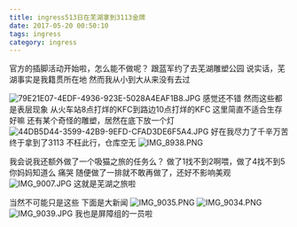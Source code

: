 ```yaml
---
title: ingress513日在芜湖拿到3113金牌
date: 2017-05-20 00:50:10
tags: ingress
category: ingress
---
```

官方的插脚活动开始啦，怎么能不做呢？
跟蓝军约了去芜湖雕塑公园
说实话，芜湖事实是我籍贯所在地
然而我从小到大从来没有去过


<!--more-->


![79E21E07-4EDF-4936-923E-5028A4EAF1B8.JPG][1]
感觉还不错
然而这些都是表层现象
从火车站8点打烊的KFC到路边10点打烊的KFC
这里简直不适合生存好嘛
还有某个奇怪的雕塑，居然在底下放一个灯
![44DB5D44-3599-42B9-9EFD-CFAD3DE6F5A4.JPG][2]
好在我尽力了千辛万苦终于拿到了3113
不枉此行，仓库空无
![IMG_8938.PNG][3]

我会说我还额外做了一个吸猫之旅的任务么？
做了1找不到2啊喂，做了4找不到5你妈妈知道么
痛哭
随便做了一排就不敢再做了，还好不影响美观
![IMG_9007.JPG][4]
这就是芜湖之旅啦

当然不可能只是这些
下面是大新闻
![IMG_9035.PNG][5]
![IMG_9034.PNG][6]
![IMG_9039.JPG][7]
我也是屏障组的一员啦








  [1]: https://img.totoro.pub/blog/ingress/jwWJ.jpg
  [2]: https://img.totoro.pub/blog/ingress/jf8p.jpg
  [3]: https://img.totoro.pub/blog/ingress/jPy3.png
  [4]: https://img.totoro.pub/blog/ingress/jtTi.jpg
  [5]: https://img.totoro.pub/blog/ingress/jxJo.png
  [6]: https://img.totoro.pub/blog/ingress/j1iX.png
  [7]: https://img.totoro.pub/blog/ingress/j3mN.jpg